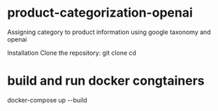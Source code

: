# product-categorization-openai
Assigning category to product information using google taxonomy and openai

Installation
Clone the repository: git clone <repository-url>
cd <repository-name>

# build and run docker congtainers
docker-compose up --build

